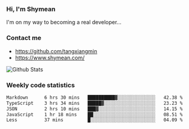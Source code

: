 ### Hi, I'm Shymean

I'm on my way to becoming a real developer...

### Contact me

- <https://github.com/tangxiangmin>
- <https://www.shymean.com/>

![Github Stats](https://github-readme-stats.vercel.app/api?username=tangxiangmin&show_icons=true&theme=dark)


###  Weekly code statistics

<!--START_SECTION:waka-->

```txt
Markdown      6 hrs 30 mins   ██████████▓░░░░░░░░░░░░░░   42.38 %
TypeScript    3 hrs 34 mins   █████▓░░░░░░░░░░░░░░░░░░░   23.23 %
JSON          2 hrs 10 mins   ███▓░░░░░░░░░░░░░░░░░░░░░   14.15 %
JavaScript    1 hr 18 mins    ██░░░░░░░░░░░░░░░░░░░░░░░   08.51 %
Less          37 mins         █░░░░░░░░░░░░░░░░░░░░░░░░   04.09 %
```

<!--END_SECTION:waka-->